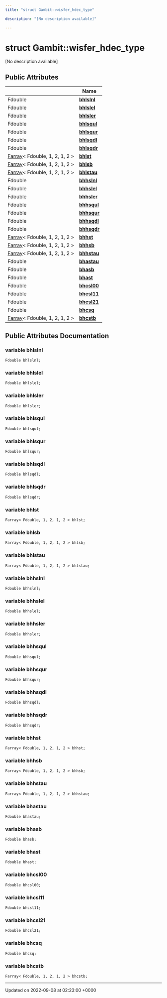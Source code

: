 ```yaml
---
title: "struct Gambit::wisfer_hdec_type"

description: "[No description available]"

---
```


# struct Gambit::wisfer_hdec_type



[No description available]

## Public Attributes

|                | Name           |
| -------------- | -------------- |
| Fdouble | **[bhlslnl](/documentation/code/classes/structgambit_1_1wisfer__hdec__type/#variable-bhlslnl)**  |
| Fdouble | **[bhlslel](/documentation/code/classes/structgambit_1_1wisfer__hdec__type/#variable-bhlslel)**  |
| Fdouble | **[bhlsler](/documentation/code/classes/structgambit_1_1wisfer__hdec__type/#variable-bhlsler)**  |
| Fdouble | **[bhlsqul](/documentation/code/classes/structgambit_1_1wisfer__hdec__type/#variable-bhlsqul)**  |
| Fdouble | **[bhlsqur](/documentation/code/classes/structgambit_1_1wisfer__hdec__type/#variable-bhlsqur)**  |
| Fdouble | **[bhlsqdl](/documentation/code/classes/structgambit_1_1wisfer__hdec__type/#variable-bhlsqdl)**  |
| Fdouble | **[bhlsqdr](/documentation/code/classes/structgambit_1_1wisfer__hdec__type/#variable-bhlsqdr)**  |
| [Farray](/documentation/code/classes/classgambit_1_1farray/)< Fdouble, 1, 2, 1, 2 > | **[bhlst](/documentation/code/classes/structgambit_1_1wisfer__hdec__type/#variable-bhlst)**  |
| [Farray](/documentation/code/classes/classgambit_1_1farray/)< Fdouble, 1, 2, 1, 2 > | **[bhlsb](/documentation/code/classes/structgambit_1_1wisfer__hdec__type/#variable-bhlsb)**  |
| [Farray](/documentation/code/classes/classgambit_1_1farray/)< Fdouble, 1, 2, 1, 2 > | **[bhlstau](/documentation/code/classes/structgambit_1_1wisfer__hdec__type/#variable-bhlstau)**  |
| Fdouble | **[bhhslnl](/documentation/code/classes/structgambit_1_1wisfer__hdec__type/#variable-bhhslnl)**  |
| Fdouble | **[bhhslel](/documentation/code/classes/structgambit_1_1wisfer__hdec__type/#variable-bhhslel)**  |
| Fdouble | **[bhhsler](/documentation/code/classes/structgambit_1_1wisfer__hdec__type/#variable-bhhsler)**  |
| Fdouble | **[bhhsqul](/documentation/code/classes/structgambit_1_1wisfer__hdec__type/#variable-bhhsqul)**  |
| Fdouble | **[bhhsqur](/documentation/code/classes/structgambit_1_1wisfer__hdec__type/#variable-bhhsqur)**  |
| Fdouble | **[bhhsqdl](/documentation/code/classes/structgambit_1_1wisfer__hdec__type/#variable-bhhsqdl)**  |
| Fdouble | **[bhhsqdr](/documentation/code/classes/structgambit_1_1wisfer__hdec__type/#variable-bhhsqdr)**  |
| [Farray](/documentation/code/classes/classgambit_1_1farray/)< Fdouble, 1, 2, 1, 2 > | **[bhhst](/documentation/code/classes/structgambit_1_1wisfer__hdec__type/#variable-bhhst)**  |
| [Farray](/documentation/code/classes/classgambit_1_1farray/)< Fdouble, 1, 2, 1, 2 > | **[bhhsb](/documentation/code/classes/structgambit_1_1wisfer__hdec__type/#variable-bhhsb)**  |
| [Farray](/documentation/code/classes/classgambit_1_1farray/)< Fdouble, 1, 2, 1, 2 > | **[bhhstau](/documentation/code/classes/structgambit_1_1wisfer__hdec__type/#variable-bhhstau)**  |
| Fdouble | **[bhastau](/documentation/code/classes/structgambit_1_1wisfer__hdec__type/#variable-bhastau)**  |
| Fdouble | **[bhasb](/documentation/code/classes/structgambit_1_1wisfer__hdec__type/#variable-bhasb)**  |
| Fdouble | **[bhast](/documentation/code/classes/structgambit_1_1wisfer__hdec__type/#variable-bhast)**  |
| Fdouble | **[bhcsl00](/documentation/code/classes/structgambit_1_1wisfer__hdec__type/#variable-bhcsl00)**  |
| Fdouble | **[bhcsl11](/documentation/code/classes/structgambit_1_1wisfer__hdec__type/#variable-bhcsl11)**  |
| Fdouble | **[bhcsl21](/documentation/code/classes/structgambit_1_1wisfer__hdec__type/#variable-bhcsl21)**  |
| Fdouble | **[bhcsq](/documentation/code/classes/structgambit_1_1wisfer__hdec__type/#variable-bhcsq)**  |
| [Farray](/documentation/code/classes/classgambit_1_1farray/)< Fdouble, 1, 2, 1, 2 > | **[bhcstb](/documentation/code/classes/structgambit_1_1wisfer__hdec__type/#variable-bhcstb)**  |

## Public Attributes Documentation

### variable bhlslnl

```
Fdouble bhlslnl;
```


### variable bhlslel

```
Fdouble bhlslel;
```


### variable bhlsler

```
Fdouble bhlsler;
```


### variable bhlsqul

```
Fdouble bhlsqul;
```


### variable bhlsqur

```
Fdouble bhlsqur;
```


### variable bhlsqdl

```
Fdouble bhlsqdl;
```


### variable bhlsqdr

```
Fdouble bhlsqdr;
```


### variable bhlst

```
Farray< Fdouble, 1, 2, 1, 2 > bhlst;
```


### variable bhlsb

```
Farray< Fdouble, 1, 2, 1, 2 > bhlsb;
```


### variable bhlstau

```
Farray< Fdouble, 1, 2, 1, 2 > bhlstau;
```


### variable bhhslnl

```
Fdouble bhhslnl;
```


### variable bhhslel

```
Fdouble bhhslel;
```


### variable bhhsler

```
Fdouble bhhsler;
```


### variable bhhsqul

```
Fdouble bhhsqul;
```


### variable bhhsqur

```
Fdouble bhhsqur;
```


### variable bhhsqdl

```
Fdouble bhhsqdl;
```


### variable bhhsqdr

```
Fdouble bhhsqdr;
```


### variable bhhst

```
Farray< Fdouble, 1, 2, 1, 2 > bhhst;
```


### variable bhhsb

```
Farray< Fdouble, 1, 2, 1, 2 > bhhsb;
```


### variable bhhstau

```
Farray< Fdouble, 1, 2, 1, 2 > bhhstau;
```


### variable bhastau

```
Fdouble bhastau;
```


### variable bhasb

```
Fdouble bhasb;
```


### variable bhast

```
Fdouble bhast;
```


### variable bhcsl00

```
Fdouble bhcsl00;
```


### variable bhcsl11

```
Fdouble bhcsl11;
```


### variable bhcsl21

```
Fdouble bhcsl21;
```


### variable bhcsq

```
Fdouble bhcsq;
```


### variable bhcstb

```
Farray< Fdouble, 1, 2, 1, 2 > bhcstb;
```


-------------------------------

Updated on 2022-09-08 at 02:23:00 +0000